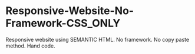 # Responsive-Website-No-Framework-CSS_ONLY
Responsive website using SEMANTIC HTML. No framework. No copy paste method. Hand code.
